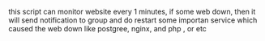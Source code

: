 this script can monitor website every 1 minutes, if some web down, then it will send notification to group and do restart some importan service which caused the web down like postgree, nginx, and php , or etc